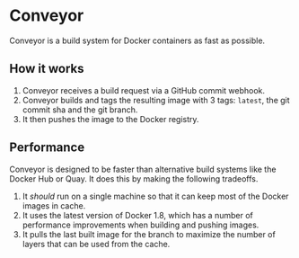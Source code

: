 # Conveyor

Conveyor is a build system for Docker containers as fast as possible.

## How it works

1. Conveyor receives a build request via a GitHub commit webhook.
2. Conveyor builds and tags the resulting image with 3 tags: `latest`, the git commit sha and the git branch.
3. It then pushes the image to the Docker registry.

## Performance

Conveyor is designed to be faster than alternative build systems like the Docker Hub or Quay. It does this by making the following tradeoffs.

1. It _should_ run on a single machine so that it can keep most of the Docker images in cache.
2. It uses the latest version of Docker 1.8, which has a number of performance improvements when building and pushing images.
3. It pulls the last built image for the branch to maximize the number of layers that can be used from the cache.
